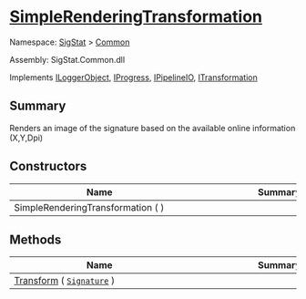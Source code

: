 # [SimpleRenderingTransformation](./SimpleRenderingTransformation.md)

Namespace: [SigStat]() > [Common](./README.md)

Assembly: SigStat.Common.dll

Implements [ILoggerObject](./ILoggerObject.md), [IProgress](./Helpers/IProgress.md), [IPipelineIO](./Pipeline/IPipelineIO.md), [ITransformation](./ITransformation.md)

## Summary
Renders an image of the signature based on the available online information (X,Y,Dpi)

## Constructors

| Name | Summary | 
| --- | --- | 
| SimpleRenderingTransformation (  )<div style="width: 300px">| <div style="width: 300px">| <br>


## Methods

| Name | Summary | 
| --- | --- | 
| [Transform](./Methods/SimpleRenderingTransformation-100663459.md) ( [`Signature`](./Signature.md) )<div style="width: 300px">| <div style="width: 300px">| <br>


